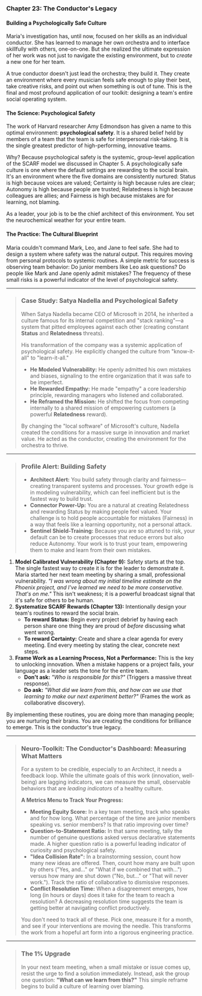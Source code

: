 ### **Chapter 23: The Conductor's Legacy**
#### Building a Psychologically Safe Culture

Maria's investigation has, until now, focused on her skills as an individual conductor. She has learned to manage her own orchestra and to interface skillfully with others, one-on-one. But she realized the ultimate expression of her work was not just to navigate the existing environment, but to *create* a new one for her team.

A true conductor doesn't just lead the orchestra; they build it. They create an environment where every musician feels safe enough to play their best, take creative risks, and point out when something is out of tune. This is the final and most profound application of our toolkit: designing a team's entire social operating system.

#### **The Science: Psychological Safety**

The work of Harvard researcher Amy Edmondson has given a name to this optimal environment: **psychological safety**. It is a shared belief held by members of a team that the team is safe for interpersonal risk-taking. It is the single greatest predictor of high-performing, innovative teams.

Why? Because psychological safety is the systemic, group-level application of the SCARF model we discussed in Chapter 5. A psychologically safe culture is one where the default settings are rewarding to the social brain. It's an environment where the five domains are consistently nurtured: Status is high because voices are valued; Certainty is high because rules are clear; Autonomy is high because people are trusted; Relatedness is high because colleagues are allies; and Fairness is high because mistakes are for learning, not blaming.

As a leader, your job is to be the chief architect of this environment. You set the neurochemical weather for your entire team.

#### **The Practice: The Cultural Blueprint**

Maria couldn't command Mark, Leo, and Jane to feel safe. She had to design a system where safety was the natural output. This requires moving from personal protocols to systemic routines. A simple metric for success is observing team behavior: Do junior members like Leo ask questions? Do people like Mark and Jane openly admit mistakes? The frequency of these small risks is a powerful indicator of the level of psychological safety.

---
> ### **Case Study: Satya Nadella and Psychological Safety**
>
> When Satya Nadella became CEO of Microsoft in 2014, he inherited a culture famous for its internal competition and "stack ranking"—a system that pitted employees against each other (creating constant **Status** and **Relatedness** threats).
>
> His transformation of the company was a systemic application of psychological safety. He explicitly changed the culture from "know-it-all" to "learn-it-all."
>
> *   **He Modeled Vulnerability:** He openly admitted his own mistakes and biases, signaling to the entire organization that it was safe to be imperfect.
> *   **He Rewarded Empathy:** He made "empathy" a core leadership principle, rewarding managers who listened and collaborated.
> *   **He Reframed the Mission:** He shifted the focus from competing internally to a shared mission of empowering customers (a powerful **Relatedness** reward).
>
> By changing the "local software" of Microsoft's culture, Nadella created the conditions for a massive surge in innovation and market value. He acted as the conductor, creating the environment for the orchestra to thrive.
---

> ### **Profile Alert: Building Safety**
>
> *   **Architect Alert:** You build safety through clarity and fairness—creating transparent systems and processes. Your growth edge is in modeling vulnerability, which can feel inefficient but is the fastest way to build trust.
> *   **Connector Power-Up:** You are a natural at creating Relatedness and rewarding Status by making people feel valued. Your challenge is to hold people accountable for mistakes (Fairness) in a way that feels like a learning opportunity, not a personal attack.
> *   **Sentinel Shield-Training:** Because you are so attuned to risk, your default can be to create processes that reduce errors but also reduce Autonomy. Your work is to trust your team, empowering them to make and learn from their own mistakes.

1.  **Model Calibrated Vulnerability (Chapter 9):** Safety starts at the top. The single fastest way to create it is for the leader to demonstrate it. Maria started her next team meeting by sharing a small, professional vulnerability. *"I was wrong about my initial timeline estimate on the Phoenix project, and I've learned we need to be more conservative. That's on me."* This isn't weakness; it is a powerful broadcast signal that it's safe for others to be human.
2.  **Systematize SCARF Rewards (Chapter 13):** Intentionally design your team's routines to reward the social brain.
    *   **To reward Status:** Begin every project debrief by having each person share one thing they are proud of *before* discussing what went wrong.
    *   **To reward Certainty:** Create and share a clear agenda for every meeting. End every meeting by stating the clear, concrete next steps.
3.  **Frame Work as a Learning Process, Not a Performance:** This is the key to unlocking innovation. When a mistake happens or a project fails, your language as a leader sets the tone for the entire team.
    *   **Don't ask:** *"Who is responsible for this?"* (Triggers a massive threat response).
    *   **Do ask:** *"What did we learn from this, and how can we use that learning to make our next experiment better?"* (Frames the work as collaborative discovery).

By implementing these routines, you are doing more than managing people; you are nurturing their brains. You are creating the conditions for brilliance to emerge. This is the conductor's true legacy.

---
> ### **Neuro-Toolkit: The Conductor's Dashboard: Measuring What Matters**
>
> For a system to be credible, especially to an Architect, it needs a feedback loop. While the ultimate goals of this work (innovation, well-being) are lagging indicators, we can measure the small, observable behaviors that are *leading indicators* of a healthy culture.
>
> **A Metrics Menu to Track Your Progress:**
> *   **Meeting Equity Score:** In a key team meeting, track who speaks and for how long. What percentage of the time are junior members speaking vs. senior members? Is that ratio improving over time?
> *   **Question-to-Statement Ratio:** In that same meeting, tally the number of genuine questions asked versus declarative statements made. A higher question ratio is a powerful leading indicator of curiosity and psychological safety.
> *   **"Idea Collision Rate":** In a brainstorming session, count how many new ideas are offered. Then, count how many are built upon by others ("Yes, and..." or "What if we combined that with...") versus how many are shut down ("No, but..." or "That will never work."). Track the ratio of collaborative to dismissive responses.
> *   **Conflict Resolution Time:** When a disagreement emerges, how long (in hours or days) does it take for the team to reach a resolution? A decreasing resolution time suggests the team is getting better at navigating conflict productively.
>
> You don't need to track all of these. Pick one, measure it for a month, and see if your interventions are moving the needle. This transforms the work from a hopeful art form into a rigorous engineering practice.
---
> ### **The 1% Upgrade**
>
> In your next team meeting, when a small mistake or issue comes up, resist the urge to find a solution immediately. Instead, ask the group one question: **"What can we learn from this?"** This simple reframe begins to build a culture of learning over blaming.
